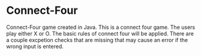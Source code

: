 # Connect-Four
Connect-Four game created in Java.
This is a connect four game. The users play either X or O. The basic rules of connect four will be applied. 
There are a couple excpetion checks that are missing that may cause an error if the wrong input is entered.
